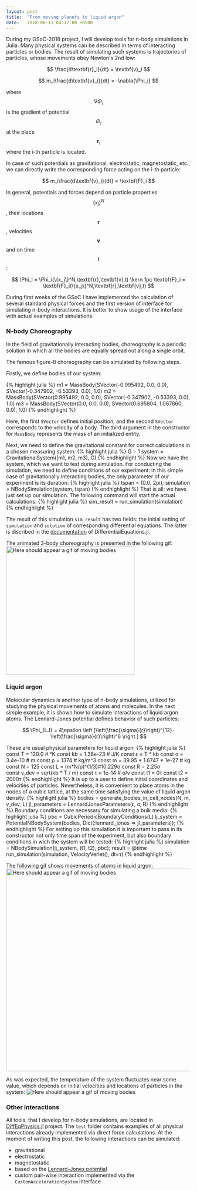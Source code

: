 ```yaml
---
layout: post
title:  "From moving planets to liquid argon"
date:   2018-06-11 04:17:00 +0500
---
```


<script type="text/javascript" async
  src="https://cdnjs.cloudflare.com/ajax/libs/mathjax/2.7.4/latest.js?config=TeX-MML-AM_CHTML">
</script>

During my GSoC-2018 project, I will develop tools for n-body simulations in Julia. Many physical systems can be described in terms of interacting particles or bodies. The result of simulating such systems is trajectories of particles, whose movements obey Newton's 2nd low:

$$ \frac{d\textbf{r}_i}{dt} = \textbf{v}_i $$

$$ m_i\frac{d\textbf{v}_i}{dt} = -\nabla{\Phi_i} $$

where $$\nabla{\Phi_i}$$ is the gradient of potential $$\Phi_i$$ at the place $$\textbf{r}_i$$ where the i-th particle is located. 

In case of such potentials as gravitational, electrostatic, magnetostatic, etc., we can directly write the corresponding force acting on the i-th particle:
 
$$ m_i\frac{d\textbf{v}_i}{dt} = \textbf{F}_i $$

In general, potentials and forces depend on particle properties $$\{x_j\}^N$$, their locations $$\textbf{r}$$, velocities $$\textbf{v}$$ and on time $$t$$:

$$ \Phi_i = \Phi_i(\{x_j\}^N,\textbf{r},\textbf{v},t) \kern 1pc \textbf{F}_i = \textbf{F}_i(\{x_j\}^N,\textbf{r},\textbf{v},t) $$

During first weeks of the GSoC I have implemented the calculation of several standard physical forces and the first version of interface for simulating n-body interactions. It is better to show usage of the interface with actual examples of simulations.

### N-body Choreography
In the field of gravitationally interacting bodies, choreography is a periodic solution in which all the bodies are equally spread out along a single orbit.

The famous figure-8 choreography can be simulated by following steps.

Firstly, we define bodies of our system:

{% highlight julia %}
m1 = MassBody(SVector(-0.995492, 0.0, 0.0), SVector(-0.347902, -0.53393, 0.0), 1.0)
m2 = MassBody(SVector(0.995492, 0.0, 0.0), SVector(-0.347902, -0.53393, 0.0), 1.0)
m3 = MassBody(SVector(0.0, 0.0, 0.0), SVector(0.695804, 1.067860, 0.0), 1.0)
{% endhighlight %}

Here, the first `SVector` defines initial position, and the second `SVector` corresponds to the velocity of a body. The third argument in the constructor for `MassBody` represents the mass of an initialized entity.

Next, we need to define the gravitational constant for correct calculations in a chosen measuring system:
{% highlight julia %}
G = 1
system = GravitationalSystem([m1, m2, m3], G)
{% endhighlight %}
Now we have the system, which we want to test during simulation. For conducting the simulation, we need to define conditions of our experiment: in this simple case of gravitationally interacting bodies, the only parameter of our experiment is its duration:
{% highlight julia %}
tspan = (0.0, 2pi);
simulation = NBodySimulation(system, tspan)
{% endhighlight %}
That is all: we have just set up our simulation. The following command will start the actual calculations:
{% highlight julia %}
sim_result = run_simulation(simulation)
{% endhighlight %}

The result of this simulation `sim_result` has two fields: the initial setting of `simulation` and `solution` of corresponding differential equations. The latter is discribed in the [documentation](http://docs.juliadiffeq.org/latest/basics/solution.html) of DifferentialEquations.jl.  

The animated 3-body choreography is presented in the following gif:
<img src="https://user-images.githubusercontent.com/16945627/41206054-76059a08-6d17-11e8-85be-ce1767188570.gif" alt="Here should appear a gif of moving bodies" width="350"/>

### Liquid argon
Molecular dynamics is another type of n-body simulations, utilized for studying the physical movements of atoms and molecules.
In the next simple example, it is shown how to simulate interactions of liquid argon atoms.
The Lennard-Jones potential defines behavior of such particles:

$$ \Phi_{LJ} = 4\epsilon \left [\left(\frac{\sigma}{r}\right)^{12}-\left(\frac{\sigma}{r}\right)^6 \right ] $$

These are usual physical parameters for liquid argon:
{% highlight julia %}
const T = 120.0 # °K
const kb = 1.38e-23 # J/K
const ϵ = T * kb
const σ = 3.4e-10 # m
const ρ = 1374 # kg/m^3
const m = 39.95 * 1.6747 * 1e-27 # kg
const N = 125
const L = (m*N/ρ)^(1/3)#10.229σ
const R = 2.25σ   
const v_dev = sqrt(kb * T / m)
const τ = 1e-14 # σ/v
const t1 = 0τ
const t2 = 2000τ
{% endhighlight %}
It is up to a user to define initial coordinates and velocities of particles. Nevertheless, it is convenient to place atoms in the nodes of a cubic lattice, at the same time satisfying the value of liquid argon density:
{% highlight julia %}
bodies = generate_bodies_in_cell_nodes(N, m, v_dev, L)
jl_parameters = LennardJonesParameters(ϵ, σ, R)
{% endhighlight %}
Boundary conditions are necessary for simulating a bulk media:
{% highlight julia %}
pbc = CubicPeriodicBoundaryConditions(L)
lj_system = PotentialNBodySystem(bodies, Dict(:lennard_jones => jl_parameters));
{% endhighlight %}
For setting up this simulation it is important to pass in its constructor not only time span of the experiment, but also boundary conditions in wich the system will be tested:
{% highlight julia %}
simulation = NBodySimulation(lj_system, (t1, t2), pbc);
result = @time run_simulation(simulation, VelocityVerlet(), dt=τ)
{% endhighlight %}

The following gif shows movements of atoms in liquid argon:
<img src="https://user-images.githubusercontent.com/16945627/41207210-0dd93c96-6d2b-11e8-8ffe-b20e8797e29e.gif" alt="Here should appear a gif of moving bodies" width="550"/>

As was expected, the temperature of the system fluctuates near some value, which depends on initial velocities and locations of particles in the system:
<img src="https://user-images.githubusercontent.com/16945627/41206938-fcbeac98-6d25-11e8-8951-0f59ddc8abca.png" alt="Here should appear a gif of moving bodies"/>

### Other interactions
All tools, that I develop for n-body simulations, are located in [DiffEqPhysics.jl](https://github.com/JuliaDiffEq/DiffEqPhysics.jl) project. The `test` folder contains examples of all physical interactions already implemented via direct force calculations. At the moment of writing this post, the following interactions can be simulated:
- gravitational
- electrostatic
- magnetostatic
- based on the [Lennard-Jones potential](https://en.wikipedia.org/wiki/Lennard-Jones_potential)
- custom pair-wise interaction implemented via the `CustomAccelerationSystem` interface


